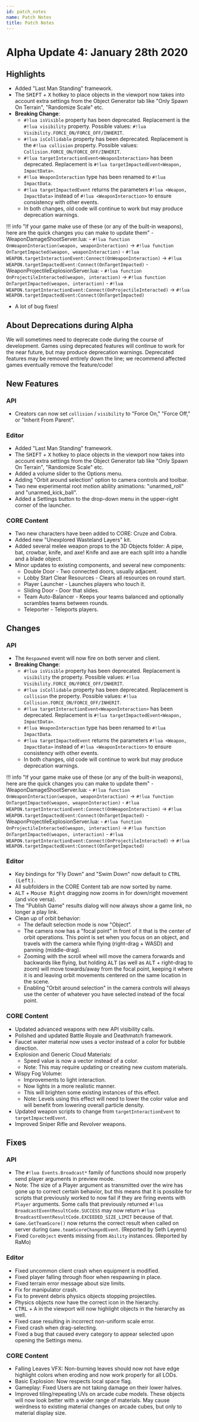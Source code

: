 ```yaml
---
id: patch_notes
name: Patch Notes
title: Patch Notes
---
```


# Alpha Update 4: January 28th 2020

## Highlights
- Added "Last Man Standing" framework.
- The <kbd>SHIFT</kbd> + <kbd>X</kbd> hotkey to place objects in the viewport now takes into account extra settings from the Object Generator tab like "Only Spawn On Terrain", "Randomize Scale" etc.
- **Breaking Change**:
    - `#!lua isVisible` property has been deprecated. Replacement is the `#!lua visibility` property. Possible values: `#!lua Visibility.FORCE_ON/FORCE_OFF/INHERIT`.
    - `#!lua isCollidable` property has been deprecated. Replacement is the `#!lua collision` property. Possible values: `Collision.FORCE_ON/FORCE_OFF/INHERIT`.
    - `#!lua targetInteractionEvent<WeaponInteraction>` has been deprecated. Replacement is `#!lua targetImpactedEvent<Weapon, ImpactData>`.
    - `#!lua WeaponInteraction` type has been renamed to `#!lua ImpactData`.
    - `#!lua targetImpactedEvent` returns the parameters `#!lua <Weapon, ImpactData>` instead of `#!lua <WeaponInteraction>` to ensure consistency with other events.
    - In both changes, old code will continue to work but may produce deprecation warnings.

!!! info "If your game make use of these (or any of the built-in weapons), here are the quick changes you can make to update them"
        - WeaponDamageShootServer.lua:
            - `#!lua function OnWeaponInteraction(weapon, weaponInteraction)` -> `#!lua function OnTargetImpacted(weapon, weaponInteraction)`
            - `#!lua WEAPON.targetInteractionEvent:Connect(OnWeaponInteraction)` -> `#!lua WEAPON.targetImpactedEvent:Connect(OnTargetImpacted)`
        - WeaponProjectileExplosionServer.lua:
            - `#!lua function OnProjectileInteracted(weapon, interaction)` -> `#!lua function OnTargetImpacted(weapon, interaction)`
            - `#!lua WEAPON.targetInteractionEvent:Connect(OnProjectileInteracted)` -> `#!lua WEAPON.targetImpactedEvent:Connect(OnTargetImpacted)`
- A lot of bug fixes!

## About Deprecations during Alpha

We will sometimes need to deprecate code during the course of development.
Games using deprecated features will continue to work for the near future, but may produce deprecation warnings. Deprecated features may be removed entirely down the line; we recommend affected games eventually remove the feature/code!

## New Features

### API
- Creators can now set `collision` / `visibility` to "Force On," "Force Off," or "Inherit From Parent".

### Editor
- Added "Last Man Standing" framework.
- The <kbd>SHIFT</kbd> + <kbd>X</kbd> hotkey to place objects in the viewport now takes into account extra settings from the Object Generator tab like "Only Spawn On Terrain", "Randomize Scale" etc.
- Added a volume slider to the Options menu.
- Adding "Orbit around selection" option to camera controls and toolbar.
- Two new experimental root motion ability animations: "unarmed_roll" and "unarmed_kick_ball".
- Added a Settings button to the drop-down menu in the upper-right corner of the launcher.

### CORE Content
- Two new characters have been added to CORE: Cruze and Cobra.
- Added new "Unexplored Wasteland Layers" kit.
- Added several melee weapon props to the 3D Objects folder: A pipe, bat, crowbar, knife, and axe! Knife and axe are each split into a handle and a blade object.
- Minor updates to existing components, and several new components:
    - Double Door - Two connected doors, usually adjacent.
    - Lobby Start Clear Resources - Clears all resources on round start.
    - Player Launcher - Launches players who touch it.
    - Sliding Door - Door that slides.
    - Team Auto-Balancer - Keeps your teams balanced and optionally scrambles teams between rounds.
    - Teleporter - Teleports players.

## Changes

### API
- The `Respawned` event will now fire on both server and client.
- **Breaking Change**:
    - `#!lua isVisible` property has been deprecated. Replacement is `visibility` the property. Possible values: `#!lua Visibility.FORCE_ON/FORCE_OFF/INHERIT`.
    - `#!lua isCollidable` property has been deprecated. Replacement is `collision` the property. Possible values: `#!lua Collision.FORCE_ON/FORCE_OFF/INHERIT`.
    - `#!lua targetInteractionEvent<WeaponInteraction>` has been deprecated. Replacement is `#!lua targetImpactedEvent<Weapon, ImpactData>`.
    - `#!lua WeaponInteraction` type has been renamed to `#!lua ImpactData`.
    - `#!lua targetImpactedEvent` returns the parameters `#!lua <Weapon, ImpactData>` instead of `#!lua <WeaponInteraction>` to ensure consistency with other events.
    - In both changes, old code will continue to work but may produce deprecation warnings.

!!! info "If your game make use of these (or any of the built-in weapons), here are the quick changes you can make to update them"
        - WeaponDamageShootServer.lua:
            - `#!lua function OnWeaponInteraction(weapon, weaponInteraction)` -> `#!lua function OnTargetImpacted(weapon, weaponInteraction)`
            - `#!lua WEAPON.targetInteractionEvent:Connect(OnWeaponInteraction)` -> `#!lua WEAPON.targetImpactedEvent:Connect(OnTargetImpacted)`
        - WeaponProjectileExplosionServer.lua:
            - `#!lua function OnProjectileInteracted(weapon, interaction)` -> `#!lua function OnTargetImpacted(weapon, interaction)`
            - `#!lua WEAPON.targetInteractionEvent:Connect(OnProjectileInteracted)` -> `#!lua WEAPON.targetImpactedEvent:Connect(OnTargetImpacted)`

### Editor
- Key bindings for "Fly Down" and "Swim Down" now default to <kbd>CTRL (Left)</kbd>.
- All subfolders in the CORE Content tab are now sorted by name.
- <kbd>ALT</kbd> + <kbd>Mouse Right</kbd> dragging now zooms in for down/right movement (and vice versa).
- The "Publish Game" results dialog will now always show a game link, no longer a play link.
- Clean up of orbit behavior:
    - The default selection mode is now "Object".
    - The camera now has a "focal point" in front of it that is the center of orbit operations. This point is set when you focus on an object, and travels with the camera while flying (right-drag + WASD) and panning (middle-drag).
    - Zooming with the scroll wheel will move the camera forwards and backwards like flying, but holding <kbd>ALT</kbd> (as well as <kbd>ALT</kbd> + right-drag to zoom) will move towards/away from the focal point, keeping it where it is and leaving orbit movements centered on the same location in the scene.
    - Enabling "Orbit around selection" in the camera controls will always use the center of whatever you have selected instead of the focal point.

### CORE Content
- Updated advanced weapons with new API visibility calls.
- Polished and updated Battle Royale and Deathmatch framework.
- Faucet water material now uses a vector instead of a color for bubble direction.
- Explosion and Generic Cloud Materials:
    - Speed value is now a vector instead of a color.
    - Note: This may require updating or creating new custom materials.
- Wispy Fog Volume:
    - Improvements to light interaction.
    - Now lights in a more realistic manner.
    - This will brighten some existing instances of this effect.
    - Note: Levels using this effect will need to lower the color value and will benefit from lowering overall particle density.
- Updated weapon scripts to change from `targetInteractionEvent` to `targetImpactedEvent`.
- Improved Sniper Rifle and Revolver weapons.

## Fixes

### API
- The `#!lua Events.Broadcast*` family of functions should now properly send player arguments in preview mode.
- Note: The size of a Player argument as transmitted over the wire has gone up to correct certain behavior, but this means that it is possible for scripts that previously worked to now fail if they are firing events with `Player` arguments. Some calls that previously returned `#!lua BroadcastEventResultCode.SUCCESS` may now return `#!lua BroadcastEventResultCode.EXCEEDED_SIZE_LIMIT` because of that.
- `Game.GetTeamScore()` now returns the correct result when called on server during `Game.teamScoreChangedEvent`. (Reported by Seth Leyens)
- Fixed `CoreObject` events missing from `Ability` instances. (Reported by RaMo)

### Editor
- Fixed uncommon client crash when equipment is modified.
- Fixed player falling through floor when respawning in place.
- Fixed terrain error message about size limits.
- Fix for manipulator crash.
- Fix to prevent debris physics objects stopping projectiles.
- Physics objects now have the correct icon in the hierarchy.
- <kbd>CTRL</kbd> + <kbd>A</kbd> in the viewport will now highlight objects in the hierarchy as well.
- Fixed case resulting in incorrect non-uniform scale error.
- Fixed crash when drag-selecting.
- Fixed a bug that caused every category to appear selected upon opening the Settings menu.

### CORE Content
- Falling Leaves VFX: Non-burning leaves should now not have edge highlight colors when eroding and now work properly for all LODs.
- Basic Explosion:  Now respects local space flag.
- Gameplay: Fixed Users are not taking damage on their lower halves.
- Improved tiling/repeating UVs on arcade cube models. These objects will now look better with a wider range of materials. May cause weirdness to existing material changes on arcade cubes, but only to material display size.